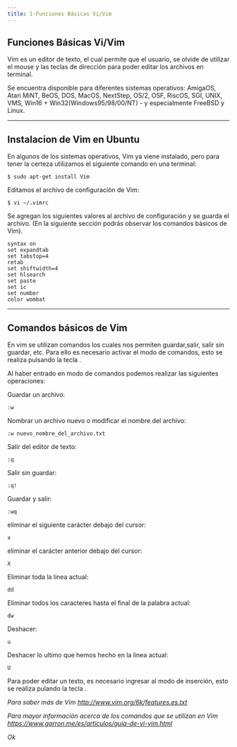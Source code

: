 ```yaml
---
title: 1-Funciones Básicas Vi/Vim
---
```

## Funciones Básicas Vi/Vim

Vim es un editor de texto, el cual permite que el usuario, se olvide de utilizar el mouse y las teclas de dirección para poder editar los archivos en terminal.

 Se encuentra disponible para diferentes sistemas operativos: AmigaOS, Atari MiNT, BeOS, DOS, MacOS, NextStep, OS/2, OSF, RiscOS, SGI, UNIX, VMS, Win16 + Win32(Windows95/98/00/NT) - y especialmente FreeBSD y Linux.


---
  Instalacion de Vim en Ubuntu 
---
En algunos de los sistemas operativos, Vim ya viene instalado, pero para tener la certeza utilizamos el siguiente comando en una terminal: 

```
$ sudo apt-get install Vim
```
Editamos el archivo de configuración de Vim:
```
$ vi ~/.vimrc
```

Se agregan los siguientes valores al archivo de configuración y se guarda el archivo. (En la siguiente sección podrás observar los comandos básicos de Vim).

```
syntax on
set expandtab
set tabstop=4
retab
set shiftwidth=4
set hlsearch
set paste
set ic
set number
color wombat
```

---
  Comandos básicos de Vim
---

En vim se utilizan comandos los cuales nos permiten guardar,salir, salir sin guardar, etc. Para ello es necesario activar el modo de comandos, esto se realiza pulsando la tecla <ESC>. 

Al haber entrado en modo de comandos podemos realizar las siguientes operaciones: 

Guardar un archivo: 
```
:w
```
Nombrar un archivo nuevo o modificar el nombre del archivo:
```
:w nuevo_nombre_del_archivo.txt
```

Salir del editor de texto: 
```
:q
```

Salir sin guardar: 
```
:q!
```

Guardar y salir: 
```
:wq
```

eliminar el siguiente carácter debajo del cursor:
```
x
```

eliminar el carácter anterior debajo del cursor:
```
X
```

Eliminar toda la linea actual: 
```
dd 
```
Eliminar todos los caracteres hasta el final de la palabra actual: 
```
dw
```

Deshacer: 
```
u
```

Deshacer lo ultimo que hemos hecho en la linea actual: 
```
U
```

Para poder editar un texto, es necesario ingresar al modo de inserción, esto se realiza pulando la tecla <i>.


Para saber más de Vim http://www.vim.org/6k/features.es.txt

Para mayor información acerca de los comandos que se utilizan en Vim https://www.garron.me/es/articulos/guia-de-vi-vim.html
	
Ok
